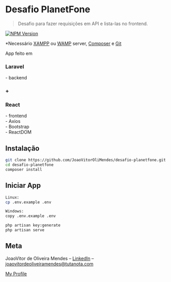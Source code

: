 # Desafio PlanetFone
> Desafio para fazer requisições em API e lista-las no frontend.

[![NPM Version][npm-image]][npm-url]

*Necessário [XAMPP](https://www.apachefriends.org/download.html) ou [WAMP](https://www.wampserver.com/en/download-wampserver-64bits/) server, [Composer](https://getcomposer.org/download/) e [Git](https://git-scm.com/downloads)

App feito em
<h3>Laravel</h3>
    - backend
<h3>+</h3>
<h3>React</h3>
    - frontend
    <br>
    - Axios
    <br>
    - Bootstrap
    <br>
    - ReactDOM

## Instalação

```sh
git clone https://github.com/JoaoVitorOliMendes/desafio-planetfone.git
cd desafio-planetfone
composer install
```

## Iniciar App

```sh
Linux:
cp .env.example .env

Windows:
copy .env.example .env

php artisan key:generate
php artisan serve
```

## Meta

JoaoVitor de Oliveira Mendes – [LinkedIn](https://www.linkedin.com/in/jo%C3%A3o-vitor-de-oliveira-mendes-6874b11b3/) – joaovitordeoliveiramendes@tutanota.com

[My Profile](https://github.com/JoaoVitorOliMendes)

[npm-image]: https://img.shields.io/npm/v/datadog-metrics.svg?style=flat-square
[npm-url]: https://npmjs.org/package/datadog-metrics
[npm-downloads]: https://img.shields.io/npm/dm/datadog-metrics.svg?style=flat-square
[travis-image]: https://img.shields.io/travis/dbader/node-datadog-metrics/master.svg?style=flat-square
[travis-url]: https://travis-ci.org/dbader/node-datadog-metrics
[wiki]: https://github.com/yourname/yourproject/wiki
